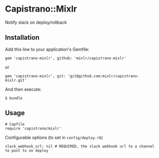 # Capistrano::Mixlr

Notify slack on deploy/rollback

## Installation

Add this line to your application's Gemfile:

```
gem 'capistrano-mixlr', github: 'mixlr/capistrano-mixlr'
```

or

```
gem 'capistrano-mixlr', git: 'git@github.com:mixlr/capistrano-mixlr.git'
```

And then execute:

```
$ bundle
```

## Usage

```
# Capfile
require 'capistrano/mixlr'

```

Configurable options (to set in `config/deploy.rb`)

```
slack_webhook_url: nil # REQUIRED, the slack webhook url to a channel to post to on deploy
```